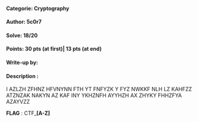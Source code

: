 #### Categorie: Cryptography 
#### **Author**: 5c0r7
#### Solve: 18/20 
#### Points: 30 pts (at first)| 13 pts (at end)
#### Write-up by: 

#### Description :

I AZLZH ZFHNZ HFVNYNN FTH YT FNFYZK Y FYZ NWKKF NLH LZ KAHFZZ ATZNZAK NAKYN AZ KAF INY YKHZNFH AYYHZH AX ZHYKY FHHZFYA AZAYVZZ

**FLAG** : CTF_**[A-Z]**


